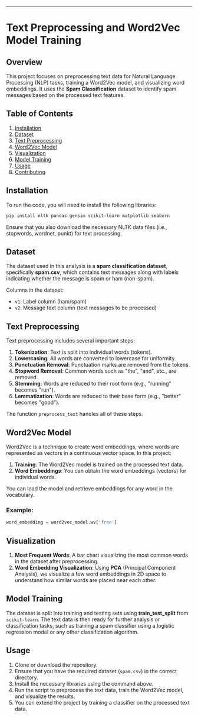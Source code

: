 ---

# Text Preprocessing and Word2Vec Model Training

## Overview
This project focuses on preprocessing text data for Natural Language Processing (NLP) tasks, training a Word2Vec model, and visualizing word embeddings. It uses the **Spam Classification** dataset to identify spam messages based on the processed text features.

## Table of Contents
1. [Installation](#installation)
2. [Dataset](#dataset)
3. [Text Preprocessing](#text-preprocessing)
4. [Word2Vec Model](#word2vec-model)
5. [Visualization](#visualization)
6. [Model Training](#model-training)
7. [Usage](#usage)
8. [Contributing](#contributing)

## Installation

To run the code, you will need to install the following libraries:

```bash
pip install nltk pandas gensim scikit-learn matplotlib seaborn
```

Ensure that you also download the necessary NLTK data files (i.e., stopwords, wordnet, punkt) for text processing.

## Dataset

The dataset used in this analysis is a **spam classification dataset**, specifically **spam.csv**, which contains text messages along with labels indicating whether the message is spam or ham (non-spam). 

Columns in the dataset:
- `v1`: Label column (ham/spam)
- `v2`: Message text column (text messages to be processed)

## Text Preprocessing

Text preprocessing includes several important steps:
1. **Tokenization**: Text is split into individual words (tokens).
2. **Lowercasing**: All words are converted to lowercase for uniformity.
3. **Punctuation Removal**: Punctuation marks are removed from the tokens.
4. **Stopword Removal**: Common words such as "the", "and", etc., are removed.
5. **Stemming**: Words are reduced to their root form (e.g., "running" becomes "run").
6. **Lemmatization**: Words are reduced to their base form (e.g., "better" becomes "good").

The function `preprocess_text` handles all of these steps.

## Word2Vec Model

Word2Vec is a technique to create word embeddings, where words are represented as vectors in a continuous vector space. In this project:
1. **Training**: The Word2Vec model is trained on the processed text data.
2. **Word Embeddings**: You can obtain the word embeddings (vectors) for individual words.

You can load the model and retrieve embeddings for any word in the vocabulary.

### Example:
```python
word_embedding = word2vec_model.wv['free']
```

## Visualization

1. **Most Frequent Words**: A bar chart visualizing the most common words in the dataset after preprocessing.
2. **Word Embedding Visualization**: Using **PCA** (Principal Component Analysis), we visualize a few word embeddings in 2D space to understand how similar words are placed near each other.

## Model Training

The dataset is split into training and testing sets using **train_test_split** from `scikit-learn`. The text data is then ready for further analysis or classification tasks, such as training a spam classifier using a logistic regression model or any other classification algorithm.

## Usage

1. Clone or download the repository.
2. Ensure that you have the required dataset (`spam.csv`) in the correct directory.
3. Install the necessary libraries using the command above.
4. Run the script to preprocess the text data, train the Word2Vec model, and visualize the results.
5. You can extend the project by training a classifier on the processed text data.

